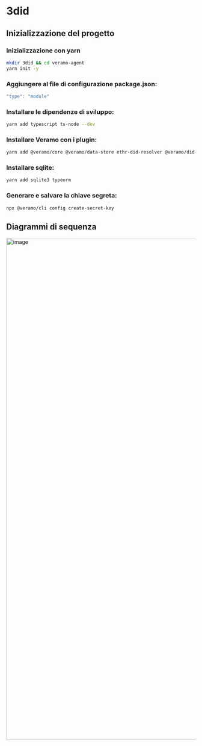 # 3did

## Inizializzazione del progetto

### Inizializzazione con yarn
```bash
mkdir 3did && cd veramo-agent
yarn init -y
```

### Aggiungere al file di configurazione package.json: 
```js
"type": "module"
```
### Installare le dipendenze di sviluppo:
```bash
yarn add typescript ts-node --dev
```

### Installare Veramo con i plugin:
```bash
yarn add @veramo/core @veramo/data-store ethr-did-resolver @veramo/did-manager @veramo/did-provider-ethr @veramo/key-manager @veramo/kms-local @veramo/did-resolver @veramo/did-comm @veramo/did-jwt @veramo/message-handler @veramo/url-handler @veramo/selective-disclosure @veramo/credential-w3c @veramo/remote-server @veramo/remote-client

```

### Installare sqlite:
```bash
yarn add sqlite3 typeorm
```

### Generare e salvare la chiave segreta:
```bash
npx @veramo/cli config create-secret-key
```

## Diagrammi di sequenza
<img width="682" height="1334" alt="image" src="https://github.com/user-attachments/assets/b5243968-277a-441d-82d4-3893fad85436" />
